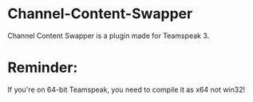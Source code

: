 # Channel-Content-Swapper

Channel Content Swapper is a plugin made for Teamspeak 3.

# Reminder:
If you're on 64-bit Teamspeak, you need to compile it as x64 not win32!